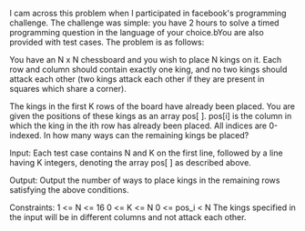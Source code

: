 I cam across this problem when I participated in facebook's programming challenge. The challenge was simple: you have 2 hours to solve a timed programming question in the language of your choice.bYou are also provided with test cases.
The problem is as follows: 

You have an N x N chessboard and you wish to place N kings on it. Each row and column should contain exactly one king, and no two kings should attack each other (two kings attack each other if they are present in squares which share a corner).

The kings in the first K rows of the board have already been placed. You are given the positions of these kings as an array pos[ ]. pos[i] is the column in which the king in the ith row has already been placed. All indices are 0-indexed. In how many ways can the remaining kings be placed?

Input:
Each test case contains N and K on the first line, followed by a line having K integers, denoting the array pos[ ] as described above.

Output:
Output the number of ways to place kings in the remaining rows satisfying the above conditions.

Constraints:
1 <= N <= 16
0 <= K <= N
0 <= pos_i < N
The kings specified in the input will be in different columns and not attack each other.
